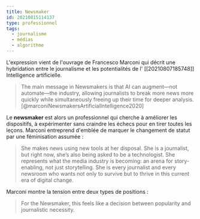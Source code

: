 ```yaml
---
title: Newsmaker
id: 20210815114137
type: professionnel
tags:
  - journalisme
  - médias
  - algorithme
---
```

       
       
 L'expression vient de l'ouvrage de Francesco Marconi qui décrit une hybridation entre le journalisme et les potentialités de l' [[20210807185748]] Intelligence artificielle. 

> The main message in Newsmakers is that AI can augment—not automate—the industry, allowing journalists to break more news  more quickly while simultaneously freeing up their time for deeper  analysis. [@marconiNewsmakersArtificialIntelligence2020]

Le **newsmaker** est alors un professionnel qui cherche à améliorer les dispositifs, à expérimenter sans craindre les échecs pour en tirer toutes les leçons.
Marconi entreprend d'emblée de marquer le changement de statut par une féminisation assumée :
> She makes news using new tools at her disposal. She is a journalist, but right now, she’s also being asked to be a technologist. She represents what the media industry is becoming: an arena for story-enabling, not just storytelling. She is every journalist and every newsroom who wants not only to survive but to thrive in this current era of digital change.

Marconi montre la tension entre deux types de positions :
> For the Newsmaker, this feels like a decision between popularity and journalistic necessity.